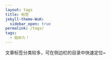 ```yaml
---
layout: tags
title: 标签
jekyll-theme-WuK:
  sidebar_open: true
permalink: /tags/
tags:
  - 始めた！
---
```


文章标签分类较多，可在侧边栏的目录中快速定位~
